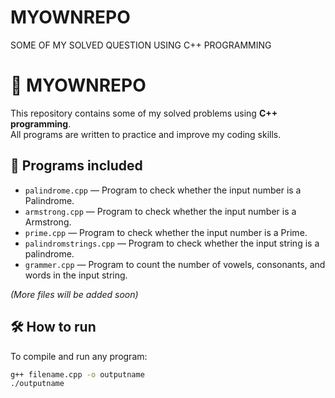 # MYOWNREPO
SOME OF MY SOLVED QUESTION USING C++ PROGRAMMING
# 🚀 MYOWNREPO

This repository contains some of my solved problems using **C++ programming**.  
All programs are written to practice and improve my coding skills.

## 📌 Programs included
- `palindrome.cpp` — Program to check whether the input number is a Palindrome.
- `armstrong.cpp` — Program to check whether the input number is a Armstrong.
- `prime.cpp` — Program to check whether the input number is a Prime.
- `palindromstrings.cpp` — Program to check whether the input string is a palindrome.
- `grammer.cpp` — Program to count the number of vowels, consonants, and words in the input string.

*(More files will be added soon)*

## 🛠️ How to run
To compile and run any program:
```bash
g++ filename.cpp -o outputname
./outputname
